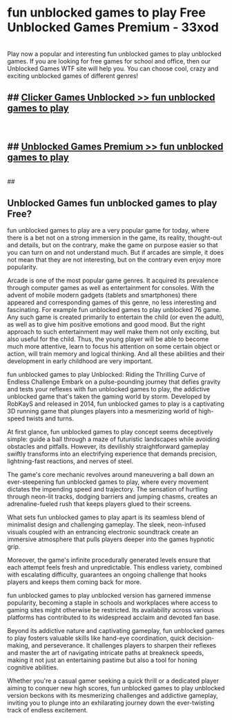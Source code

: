 # fun unblocked games to play  Free Unblocked Games Premium - 33xod <br>
<br>
Play now a popular and interesting fun unblocked games to play unblocked games. If you are looking for free games for school and office, then our Unblocked Games WTF site will help you. You can choose cool, crazy and exciting unblocked games of different genres!


## ##  [Clicker Games Unblocked >> fun unblocked games to play](http://freeplayer.one?title=fun_unblocked_games_to_play&ref=UGames)
  <br>

##  ## [Unblocked Games Premium >> fun unblocked games to play](http://freeplayer.one?title=fun_unblocked_games_to_play&ref=UGames)
  <br>
  ##



## Unblocked Games fun unblocked games to play Free?

fun unblocked games to play are a very popular game for today, where there is a bet not on a strong immersion in the game, its reality, thought-out and details, but on the contrary, make the game on purpose easier so that you can turn on and not understand much. But if arcades are simple, it does not mean that they are not interesting, but on the contrary even enjoy more popularity.

Arcade is one of the most popular game genres. It acquired its prevalence through computer games as well as entertainment for consoles. With the advent of mobile modern gadgets (tablets and smartphones) there appeared and corresponding games of this genre, no less interesting and fascinating. For example fun unblocked games to play unblocked 76 game. Any such game is created primarily to entertain the child (or even the adult), as well as to give him positive emotions and good mood. But the right approach to such entertainment may well make them not only exciting, but also useful for the child. Thus, the young player will be able to become much more attentive, learn to focus his attention on some certain object or action, will train memory and logical thinking. And all these abilities and their development in early childhood are very important.

fun unblocked games to play Unblocked: Riding the Thrilling Curve of Endless Challenge
Embark on a pulse-pounding journey that defies gravity and tests your reflexes with fun unblocked games to play, the addictive unblocked game that's taken the gaming world by storm. Developed by RobKayS and released in 2014, fun unblocked games to play is a captivating 3D running game that plunges players into a mesmerizing world of high-speed twists and turns.

At first glance, fun unblocked games to play concept seems deceptively simple: guide a ball through a maze of futuristic landscapes while avoiding obstacles and pitfalls. However, its devilishly straightforward gameplay swiftly transforms into an electrifying experience that demands precision, lightning-fast reactions, and nerves of steel.

The game's core mechanic revolves around maneuvering a ball down an ever-steepening fun unblocked games to play, where every movement dictates the impending speed and trajectory. The sensation of hurtling through neon-lit tracks, dodging barriers and jumping chasms, creates an adrenaline-fueled rush that keeps players glued to their screens.

What sets fun unblocked games to play apart is its seamless blend of minimalist design and challenging gameplay. The sleek, neon-infused visuals coupled with an entrancing electronic soundtrack create an immersive atmosphere that pulls players deeper into the games hypnotic grip.

Moreover, the game's infinite procedurally generated levels ensure that each attempt feels fresh and unpredictable. This endless variety, combined with escalating difficulty, guarantees an ongoing challenge that hooks players and keeps them coming back for more.

fun unblocked games to play unblocked version has garnered immense popularity, becoming a staple in schools and workplaces where access to gaming sites might otherwise be restricted. Its availability across various platforms has contributed to its widespread acclaim and devoted fan base.

Beyond its addictive nature and captivating gameplay, fun unblocked games to play fosters valuable skills like hand-eye coordination, quick decision-making, and perseverance. It challenges players to sharpen their reflexes and master the art of navigating intricate paths at breakneck speeds, making it not just an entertaining pastime but also a tool for honing cognitive abilities.

Whether you're a casual gamer seeking a quick thrill or a dedicated player aiming to conquer new high scores, fun unblocked games to play unblocked version beckons with its mesmerizing challenges and addictive gameplay, inviting you to plunge into an exhilarating journey down the ever-twisting track of endless excitement.